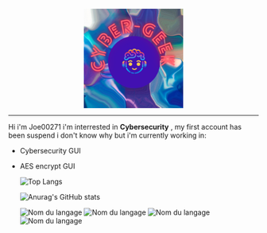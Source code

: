 <p align="center">
  <img src="logo.png" align="center" width="200px">
</p>

-------------------------------------------

Hi i'm Joe00271 i'm interrested in **Cybersecurity** , my first account has been suspend i don't know why but i'm currently working in:
- Cybersecurity GUI
- AES encrypt GUI

  ![Top Langs](https://github-readme-stats.vercel.app/api/top-langs/?username=joe00271&layout=compact)

  ![Anurag's GitHub stats](https://github-readme-stats.vercel.app/api?username=joe00271&show_icons=true&theme=radical)

  ![Nom du langage](https://img.shields.io/badge/Python-blue?logo=Logo&logoColor=white)
  ![Nom du langage](https://img.shields.io/badge/C++-violet?logo=Logo&logoColor=white)
  ![Nom du langage](https://img.shields.io/badge/Cybersecurity-red?logo=Logo&logoColor=black)
  ![Nom du langage](https://img.shields.io/badge/Javascript-yellow?logo=Logo&logoColor=white)
  




  


<!---
joe00271/joe00271 is a ✨ special ✨ repository because its `README.md` (this file) appears on your GitHub profile.
You can click the Preview link to take a look at your changes.
--->
